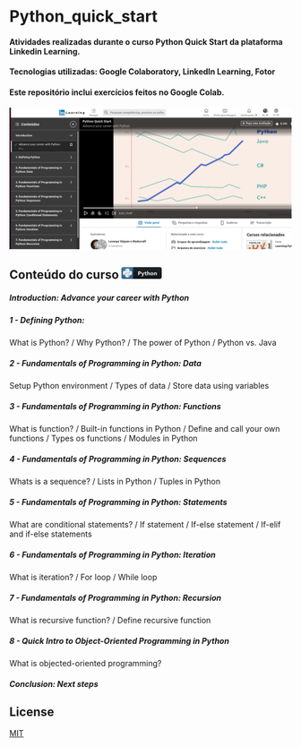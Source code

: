 # Python_quick_start 
#### Atividades realizadas durante o curso Python Quick Start da plataforma Linkedin Learning.
#### Tecnologias utilizadas: Google Colaboratory, LinkedIn Learning, Fotor

#### Este repositório inclui exercícios feitos no Google Colab.

![Alt text](https://github.com/rosacarla/python_quick_start/blob/main/imagens/capa_py_quickstart.jpg)

## Conteúdo do curso ![Alt text](https://github.com/rosacarla/python_quick_start/blob/main/imagens/python_button_icon_151925.png)
##### Introduction: Advance your career with Python
##### 1 - Defining Python:
What is Python? / Why Python? / The power of Python / Python vs. Java
##### 2 - Fundamentals of Programming in Python: Data
Setup Python environment / Types of data / Store data using variables
##### 3 - Fundamentals of Programming in Python: Functions
What is function? / Built-in functions in Python / Define and call your own functions / Types os functions / Modules in Python
##### 4 - Fundamentals of Programming in Python: Sequences
Whats is a sequence? / Lists in Python / Tuples in Python 
##### 5 - Fundamentals of Programming in Python: Statements
What are conditional statements? / If statement / If-else statement / If-elif and if-else statements
##### 6 - Fundamentals of Programming in Python: Iteration
What is iteration? / For loop / While loop 
##### 7 - Fundamentals of Programming in Python: Recursion
What is recursive function? / Define recursive function
##### 8 - Quick Intro to Object-Oriented Programming in Python
What is objected-oriented programming?
##### Conclusion: Next steps

## License
[MIT](https://choosealicense.com/licenses/mit/)
